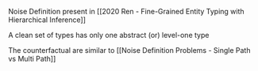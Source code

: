 Noise Definition present in [[2020 Ren - Fine-Grained Entity Typing with Hierarchical Inference]]

A clean set of types has only one abstract (or) level-one type

The counterfactual are similar to [[Noise Definition Problems - Single Path vs Multi Path]]